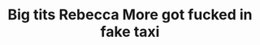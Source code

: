 ---
layout: post
title: Big tits Rebecca More got fucked in fake taxi
duration: '06:56'
view: 275
rate: 2
video: 'https://flashservice.xvideos.com/embedframe/24578513'
category:
 - blonde
 - blowjob
 - busty
 - milf
 - gorgeous
 - rough
tags: 
 - sucked
 - fucked
 - big-tits
priority: 0.9
changefreq: daily
---